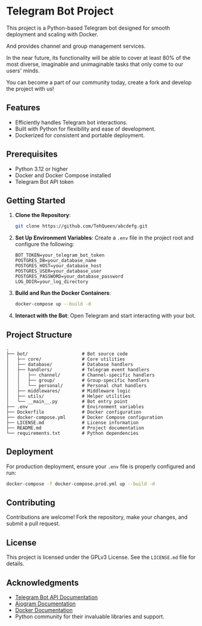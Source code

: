 # Telegram Bot Project

This project is a Python-based Telegram bot designed for smooth deployment and scaling with Docker.

And provides channel and group management services.

In the near future, its functionality will be able to cover at least 80% of the most diverse, imaginable and unimaginable tasks that only come to our users' minds.

You can become a part of our community today, create a fork and develop the project with us!

## Features

- Efficiently handles Telegram bot interactions.
- Built with Python for flexibility and ease of development.
- Dockerized for consistent and portable deployment.

## Prerequisites

- Python 3.12 or higher
- Docker and Docker Compose installed
- Telegram Bot API token

## Getting Started

1. **Clone the Repository**:
    ```bash
    git clone https://github.com/TehQueen/abcdefg.git
    ```

2. **Set Up Environment Variables**:
    Create a `.env` file in the project root and configure the following:
    ```env
    BOT_TOKEN=your_telegram_bot_token
    POSTGRES_DB=your_database_name
    POSTGRES_HOST=your_database_host
    POSTGRES_USER=your_database_user
    POSTGRES_PASSWORD=your_database_password
    LOG_DDIR=your_log_directory
    ```

3. **Build and Run the Docker Containers**:
    ```bash
    docker-compose up --build -d
    ```

4. **Interact with the Bot**:
    Open Telegram and start interacting with your bot.

## Project Structure

```
.
├── bot/                    # Bot source code
│   ├── core/               # Core utilities
│   ├── database/           # Database handlers
│   ├── handlers/           # Telegram event handlers
│   │   ├── channel/        # Channel-specific handlers
│   │   ├── group/          # Group-specific handlers
│   │   └── personal/       # Personal chat handlers
│   ├── middlewares/        # Middleware logic
│   ├── utils/              # Helper utilities
│   └── __main__.py         # Bot entry point
├── .env                    # Environment variables
├── Dockerfile              # Docker configuration
├── docker-compose.yml      # Docker Compose configuration
├── LICENSE.md              # License information
├── README.md               # Project documentation
└── requirements.txt        # Python dependencies
```

## Deployment

For production deployment, ensure your `.env` file is properly configured and run:
```bash
docker-compose -f docker-compose.prod.yml up --build -d
```

## Contributing

Contributions are welcome! Fork the repository, make your changes, and submit a pull request.

## License

This project is licensed under the GPLv3 License. See the `LICENSE.md` file for details.

## Acknowledgments

- [Telegram Bot API Documentation](https://core.telegram.org/bots/api)
- [Aiogram Documentation](https://docs.aiogram.dev/en/latest/)
- [Docker Documentation](https://docs.docker.com/)
- Python community for their invaluable libraries and support.
